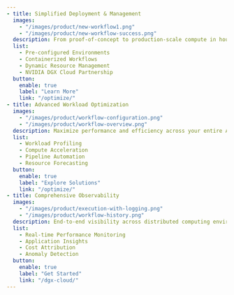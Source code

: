 ```yaml
---
- title: Simplified Deployment & Management
  images:
    - "/images/product/new-workflow1.png"
    - "/images/product/new-workflow-success.png"
  description: From proof-of-concept to production-scale compute in hours, not months. Deploy pre-configured environments with popular frameworks like PyTorch, TensorFlow, and NVIDIA AI Enterprise with containerized workflows.
  list:
    - Pre-configured Environments
    - Containerized Workflows
    - Dynamic Resource Management
    - NVIDIA DGX Cloud Partnership
  button:
    enable: true
    label: "Learn More"
    link: "/optimize/"
- title: Advanced Workload Optimization
  images:
    - "/images/product/workflow-configuration.png"
    - "/images/product/workflow-overview.png"
  description: Maximize performance and efficiency across your entire AI and HPC portfolio with workload profiling, compute acceleration, pipeline automation, and resource forecasting.
  list:
    - Workload Profiling
    - Compute Acceleration
    - Pipeline Automation
    - Resource Forecasting
  button:
    enable: true
    label: "Explore Solutions"
    link: "/optimize/"
- title: Comprehensive Observability
  images:
    - "/images/product/execution-with-logging.png"
    - "/images/product/workflow-history.png"
  description: End-to-end visibility across distributed computing environments with real-time performance monitoring, application insights, cost attribution, and anomaly detection.
  list:
    - Real-time Performance Monitoring
    - Application Insights
    - Cost Attribution
    - Anomaly Detection
  button:
    enable: true
    label: "Get Started"
    link: "/dgx-cloud/"
---
```

